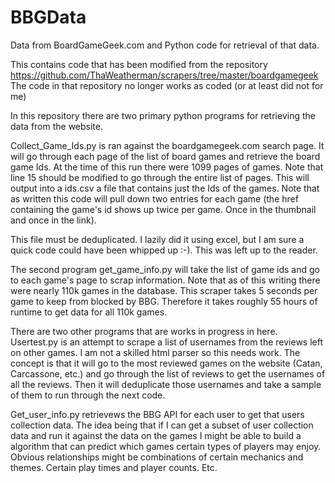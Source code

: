 # BBGData
Data from BoardGameGeek.com and Python code for retrieval of that data.

This contains code that has been modified from the repository https://github.com/ThaWeatherman/scrapers/tree/master/boardgamegeek
The code in that repository no longer works as coded (or at least did not for me)

In this repository there are two primary python programs for retrieving the data from the website.

Collect_Game_Ids.py is ran against the boardgamegeek.com search page. It will go through each page of the list of board games and retrieve the board game Ids. At the time of this run there were 1099 pages of games. Note that line 15 should be modified to go through the entire list of pages. This will output into a ids.csv a file that contains just the Ids of the games. Note that as written this code will pull down two entries for each game (the href containing the game's id shows up twice per game. Once in the thumbnail and once in the link). 

This file must be deduplicated. I lazily did it using excel, but I am sure a quick code could have been whipped up :-). This was left up to the reader.

The second program get_game_info.py will take the list of game ids and go to each game's page to scrap information. Note that as of this writing there were nearly 110k games in the database. This scraper takes 5 seconds per game to keep from blocked by BBG. Therefore it takes roughly 55 hours of runtime to get data for all 110k games.

There are two other programs that are works in progress in here.
Usertest.py is an attempt to scrape a list of usernames from the reviews left on other games. I am not a skilled html parser so this needs work. The concept is that it will go to the most reviewed games on the website (Catan, Carcassone, etc.) and go through the list of reviews to get the usernames of all the reviews. Then it will deduplicate those usernames and take a sample of them to run through the next code.

Get_user_info.py retrievews the BBG API for each user to get that users collection data. The idea being that if I can get a subset of user collection data and run it against the data on the games I might be able to build a algorithm that can predict which games certain types of players may enjoy. Obvious relationships might be combinations of certain mechanics and themes. Certain play times and player counts. Etc.
